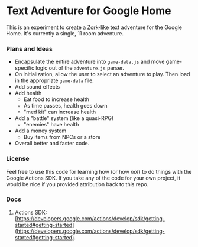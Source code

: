 # Text Adventure for Google Home

This is an experiment to create a [Zork](https://en.wikipedia.org/wiki/Zork)-like text adventure for the Google Home. It's currently a single, 11 room adventure.

### Plans and Ideas
* Encapsulate the entire adventure into `game-data.js` and move game-specific logic out of the `adventure.js` parser.
* On initialization, allow the user to select an adventure to play. Then load in the appropriate `game-data` file.
* Add sound effects
* Add health
	* Eat food to increase health
	* As time passes, health goes down
	* "med kit" can increase health
* Add a "battle" system (like a quasi-RPG)
	* "enemies" have health
* Add a money system
	* Buy items from NPCs or a store
* Overall better and faster code.

### License
Feel free to use this code for learning how (or how _not_) to do things with the Google Actions SDK.  If you take any of the code for your own project, it would be nice if you provided attribution back to this repo.  


### Docs
 1. Actions SDK: [https://developers.google.com/actions/develop/sdk/getting-started#getting-started](https://developers.google.com/actions/develop/sdk/getting-started#getting-started).